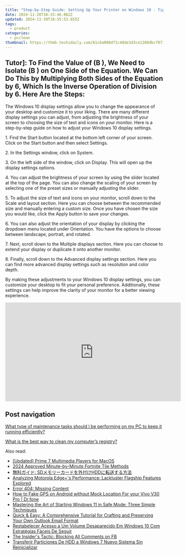 ```yaml
---
title: "Step-by-Step Guide: Setting Up Your Printer on Windows 10 - Tips From YL Software"
date: 2024-11-26T16:33:46.062Z
updated: 2024-11-30T18:55:53.655Z
tags:
  - product
categories:
  - pcclean
thumbnail: https://thmb.techidaily.com/b1cba008df1c48de3d3ce1280dbcf873e7a62b2d4e310b5139d32185695685f2.jpg
---
```


## Tutor]: To Find the Value of \(B \), We Need to Isolate \(B \) on One Side of the Equation. We Can Do This by Multiplying Both Sides of the Equation by 6, Which Is the Inverse Operation of Division by 6. Here Are the Steps:

The Windows 10 display settings allow you to change the appearance of your desktop and customize it to your liking. There are many different display settings you can adjust, from adjusting the brightness of your screen to choosing the size of text and icons on your monitor. Here is a step-by-step guide on how to adjust your Windows 10 display settings. 

1\. Find the Start button located at the bottom left corner of your screen. Click on the Start button and then select Settings.

2\. In the Settings window, click on System.

3\. On the left side of the window, click on Display. This will open up the display settings options. 

4\. You can adjust the brightness of your screen by using the slider located at the top of the page. You can also change the scaling of your screen by selecting one of the preset sizes or manually adjusting the slider.

5\. To adjust the size of text and icons on your monitor, scroll down to the Scale and layout section. Here you can choose between the recommended size and manually entering a custom size. Once you have chosen the size you would like, click the Apply button to save your changes.

6\. You can also adjust the orientation of your display by clicking the dropdown menu located under Orientation. You have the options to choose between landscape, portrait, and rotated.

7\. Next, scroll down to the Multiple displays section. Here you can choose to extend your display or duplicate it onto another monitor.

8\. Finally, scroll down to the Advanced display settings section. Here you can find more advanced display settings such as resolution and color depth. 

By making these adjustments to your Windows 10 display settings, you can customize your desktop to fit your personal preference. Additionally, these settings can help improve the clarity of your monitor for a better viewing experience.

<!-- affiliate ads begin -->
<iframe width="560" height="315" src="https://www.youtube.com/embed/ZblaBc-v2vs?si=CKW1gJwXQT2vZJYo" title="YouTube video player" frameborder="0" allow="accelerometer; autoplay; clipboard-write; encrypted-media; gyroscope; picture-in-picture; web-share" referrerpolicy="strict-origin-when-cross-origin" allowfullscreen></iframe>
<!-- affiliate ads end -->

## Post navigation

[What type of maintenance tasks should I be performing on my PC to keep it running efficiently?](https://tools.techidaily.com/pcclean/products/)

[What is the best way to clean my computer’s registry?](https://tools.techidaily.com/pcclean/products/)

<ins class="adsbygoogle"
     style="display:block"
     data-ad-format="autorelaxed"
     data-ad-client="ca-pub-7571918770474297"
     data-ad-slot="1223367746"></ins>

<ins class="adsbygoogle"
     style="display:block"
     data-ad-client="ca-pub-7571918770474297"
     data-ad-slot="8358498916"
     data-ad-format="auto"
     data-full-width-responsive="true"></ins>

<span class="atpl-alsoreadstyle">Also read:</span>
<div><ul>
<li><a href="https://fox-access.techidaily.com/updated-prime-7-multimedia-players-for-macos/"><u>[Updated] Prime 7 Multimedia Players for MacOS</u></a></li>
<li><a href="https://youtube-help.techidaily.com/2024-approved-minute-by-minute-fortnite-tile-methods/"><u>2024 Approved Minute-by-Minute Fortnite Tile Methods</u></a></li>
<li><a href="https://discover-fantastic.techidaily.com/sdhdd/"><u>無料ガイド: SDメモリーカードを外付けHDDに転送する方法</u></a></li>
<li><a href="https://buynow-reviews.techidaily.com/analyzing-motorola-edgepluss-performance-lackluster-flagship-features-explored/"><u>Analyzing Motorola Edge+'s Performance: Lackluster Flagship Features Explored</u></a></li>
<li><a href="https://discover-fantastic.techidaily.com/error-404-missing-content/"><u>Error 404: Missing Content</u></a></li>
<li><a href="https://android-location.techidaily.com/how-to-fake-gps-on-android-without-mock-location-for-your-vivo-v30-pro-drfone-by-drfone-virtual/"><u>How to Fake GPS on Android without Mock Location For your Vivo V30 Pro | Dr.fone</u></a></li>
<li><a href="https://discover-fantastic.techidaily.com/mastering-the-art-of-starting-windows-11-in-safe-mode-three-simple-techniques/"><u>Mastering the Art of Starting Windows 11 in Safe Mode: Three Simple Techniques</u></a></li>
<li><a href="https://win-web3.techidaily.com/quick-and-easy-a-comprehensive-tutorial-for-crafting-and-preserving-your-own-outlook-email-format/"><u>Quick & Easy: A Comprehensive Tutorial for Crafting and Preserving Your Own Outlook Email Format</u></a></li>
<li><a href="https://discover-fantastic.techidaily.com/restabelecer-acesso-a-um-volume-desaparecido-em-windows-10-com-estrategias-faceis-de-seguir/"><u>Restabelecer Acesso a Um Volume Desaparecido Em Windows 10 Com Estratégias Fáceis De Seguir</u></a></li>
<li><a href="https://facebook.techidaily.com/the-insiders-tactic-blocking-all-comments-on-fb/"><u>The Insider's Tactic: Blocking All Comments on FB</u></a></li>
<li><a href="https://discover-fantastic.techidaily.com/transferir-particiones-de-hdd-a-windows-7-nuevo-sistema-sin-reinicializar/"><u>Transferir Particiones De HDD a Windows 7 Nuevo Sistema Sin Reinicializar</u></a></li>
</ul></div>

